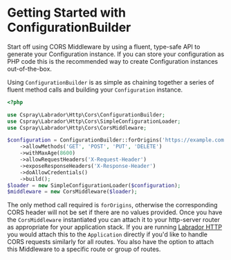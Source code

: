 # Getting Started with ConfigurationBuilder

Start off using CORS Middleware by using a fluent, type-safe API to generate your Configuration instance. If you can
store your configuration as PHP code this is the recommended way to create Configuration instances out-of-the-box.

Using `ConfigurationBuilder` is as simple as chaining together a series of fluent method calls and building your
`Configuration` instance.

```php
<?php

use Cspray\Labrador\Http\Cors\ConfigurationBuilder;
use Cspray\Labrador\Http\Cors\SimpleConfigurationLoader;
use Cspray\Labrador\Http\Cors\CorsMiddleware;

$configuration = ConfigurationBuilder::forOrigins('https://example.com', 'https://foo.example.com')
    ->allowMethods('GET', 'POST', 'PUT', 'DELETE')
    ->withMaxAge(8600)
    ->allowRequestHeaders('X-Request-Header')
    ->exposeResponseHeaders('X-Response-Header')
    ->doAllowCredentials()
    ->build();
$loader = new SimpleConfigurationLoader($configuration);
$middleware = new CorsMiddleware($loader);
```

The only method call required is `forOrigins`, otherwise the corresponding CORS header will not be set if 
there are no values provided. Once you have the `CorsMiddleware` instantiated you can attach it to your http-server 
router as appropriate for your application stack. If you are running [Labrador HTTP](https://github.com/labrador-kennel/http) 
you would attach this to the `Application` directly if you'd like to handle CORS requests similarly for all routes. You 
also have the option to attach this Middleware to a specific route or group of routes.
